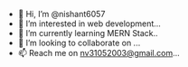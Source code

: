- 👋 Hi, I’m @nishant6057
- 👀 I’m interested in web development...
- 🌱 I’m currently learning MERN Stack..
- 💞️ I’m looking to collaborate on ...
- 📫 Reach me on nv31052003@gmail.com...

<!---
nishant6057/nishant6057 is a ✨ special ✨ repository because its `README.md` (this file) appears on your GitHub profile.
You can click the Preview link to take a look at your changes.
--->

